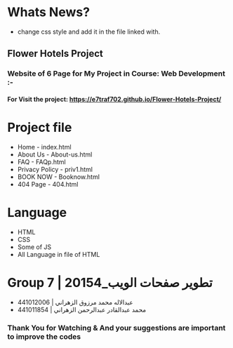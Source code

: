 # Whats News?
- change css style and add it in the file linked with.




## Flower Hotels Project
### Website of 6 Page for My Project in Course: Web Development :-

#### For Visit the project: https://e7traf702.github.io/Flower-Hotels-Project/

# Project file
- Home - index.html
- About Us - About-us.html
- FAQ - FAQp.html
- Privacy Policy - priv1.html
- BOOK NOW - Booknow.html
- 404 Page - 404.html


# Language
- HTML 
- CSS 
- Some of JS
- All Language in file of HTML


# Group 7  | تطوير صفحات الويب_20154 
- عبدالاله محمد مرزوق الزهراني | 441012006
- محمد عبدالقادر عبدالرحمن الزهراني | 441011854


### Thank You for Watching & And your suggestions are important to improve the codes
